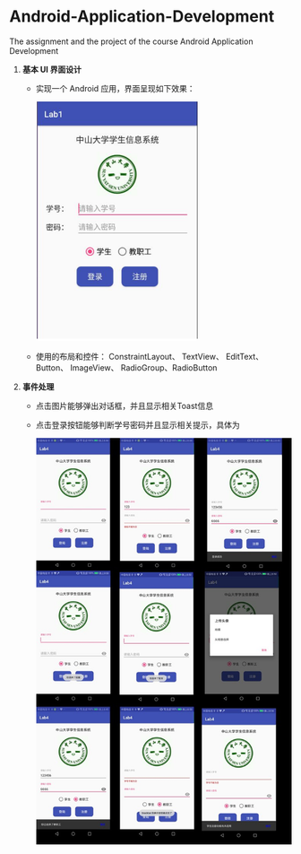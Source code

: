 # Android-Application-Development
The assignment and the project of the course Android Application Development

1. **基本 UI 界面设计**

   - 实现一个 Android 应用，界面呈现如下效果：

     ![](https://github.com/Cocaice/Android-Application/blob/master/page/1524111005(1).jpg)


   - 使用的布局和控件： ConstraintLayout、 TextView、 EditText、 Button、 ImageView、 RadioGroup、RadioButton

2. **事件处理**

   - 点击图片能够弹出对话框，并且显示相关Toast信息

   - 点击登录按钮能够判断学号密码并且显示相关提示，具体为

     ![](https://github.com/Cocaice/Android-Application/blob/master/page/hw2.jpg)


